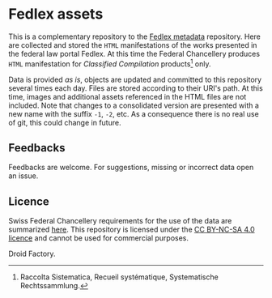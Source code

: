 # Fedlex assets
This is a complementary repository to the [Fedlex metadata](https://github.com/droid-f/fedlex) repository. Here are collected and stored the ``HTML`` manifestations of the works presented in the federal law portal Fedlex. At this time the Federal Chancellery produces ``HTML`` manifestation for _Classified Compilation_ products[^1] only. 

[^1]: Raccolta Sistematica, Recueil systématique, Systematische Rechtssammlung.

Data is provided _as is_, objects are updated and committed to this repository several times each day. Files are stored according to their URI's path. At this time, images and additional assets referenced in the HTML files are not included. Note that changes to a consolidated version are presented with a new name with the suffix ``-1``, ``-2``, etc. As a consequence there is no real use of git, this could change in future.

## Feedbacks
Feedbacks are welcome. For suggestions, missing or incorrect data open an issue.

## Licence
Swiss Federal Chancellery requirements for the use of the data are summarized [here](https://www.fedlex.admin.ch/fr/broadcasters). This repository is licensed under the [CC BY-NC-SA 4.0 licence](https://creativecommons.org/licenses/by-nc-sa/4.0/) and cannot be used for commercial purposes. 

Droid Factory.
